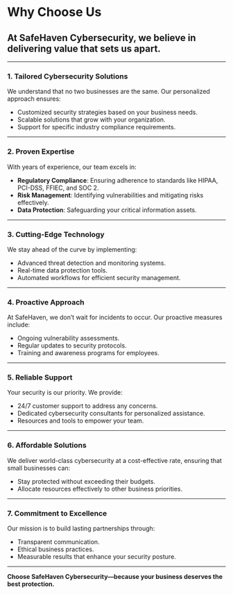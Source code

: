 # Why Choose Us

## At SafeHaven Cybersecurity, we believe in delivering value that sets us apart.

---

### 1. **Tailored Cybersecurity Solutions**
We understand that no two businesses are the same. Our personalized approach ensures:
- Customized security strategies based on your business needs.
- Scalable solutions that grow with your organization.
- Support for specific industry compliance requirements.

---

### 2. **Proven Expertise**
With years of experience, our team excels in:
- **Regulatory Compliance**: Ensuring adherence to standards like HIPAA, PCI-DSS, FFIEC, and SOC 2.
- **Risk Management**: Identifying vulnerabilities and mitigating risks effectively.
- **Data Protection**: Safeguarding your critical information assets.

---

### 3. **Cutting-Edge Technology**
We stay ahead of the curve by implementing:
- Advanced threat detection and monitoring systems.
- Real-time data protection tools.
- Automated workflows for efficient security management.

---

### 4. **Proactive Approach**
At SafeHaven, we don’t wait for incidents to occur. Our proactive measures include:
- Ongoing vulnerability assessments.
- Regular updates to security protocols.
- Training and awareness programs for employees.

---

### 5. **Reliable Support**
Your security is our priority. We provide:
- 24/7 customer support to address any concerns.
- Dedicated cybersecurity consultants for personalized assistance.
- Resources and tools to empower your team.

---

### 6. **Affordable Solutions**
We deliver world-class cybersecurity at a cost-effective rate, ensuring that small businesses can:
- Stay protected without exceeding their budgets.
- Allocate resources effectively to other business priorities.

---

### 7. **Commitment to Excellence**
Our mission is to build lasting partnerships through:
- Transparent communication.
- Ethical business practices.
- Measurable results that enhance your security posture.

---

**Choose SafeHaven Cybersecurity—because your business deserves the best protection.**

